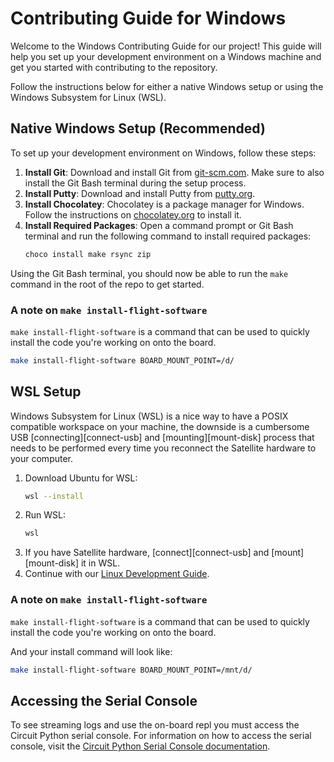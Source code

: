 # Contributing Guide for Windows
Welcome to the Windows Contributing Guide for our project! This guide will help you set up your development environment on a Windows machine and get you started with contributing to the repository.

Follow the instructions below for either a native Windows setup or using the Windows Subsystem for Linux (WSL).

## Native Windows Setup (Recommended)

To set up your development environment on Windows, follow these steps:

1. **Install Git**: Download and install Git from [git-scm.com](https://git-scm.com/downloads). Make sure to also install the Git Bash terminal during the setup process.
1. **Install Putty**: Download and install Putty from [putty.org](https://putty.org/).
1. **Install Chocolatey**: Chocolatey is a package manager for Windows. Follow the instructions on [chocolatey.org](https://chocolatey.org/install) to install it.
1. **Install Required Packages**: Open a command prompt or Git Bash terminal and run the following command to install required packages:
    ```sh
    choco install make rsync zip
    ```

Using the Git Bash terminal, you should now be able to run the `make` command in the root of the repo to get started.

### A note on `make install-flight-software`

`make install-flight-software` is a command that can be used to quickly install the code you're working on onto the board.
```sh
make install-flight-software BOARD_MOUNT_POINT=/d/
```

## WSL Setup
Windows Subsystem for Linux (WSL) is a nice way to have a POSIX compatible workspace on your machine, the downside is a cumbersome USB [connecting][connect-usb] and [mounting][mount-disk] process that needs to be performed every time you reconnect the Satellite hardware to your computer.

1. Download Ubuntu for WSL:
    ```sh
    wsl --install
    ```
1. Run WSL:
    ```sh
    wsl
    ```
1. If you have Satellite hardware, [connect][connect-usb] and [mount][mount-disk] it in WSL.
1. Continue with our [Linux Development Guide](dev-guide-linux.md).

### A note on `make install-flight-software`

`make install-flight-software` is a command that can be used to quickly install the code you're working on onto the board.

And your install command will look like:
```sh
make install-flight-software BOARD_MOUNT_POINT=/mnt/d/
```

## Accessing the Serial Console
To see streaming logs and use the on-board repl you must access the Circuit Python serial console. For information on how to access the serial console, visit the [Circuit Python Serial Console documentation](https://learn.adafruit.com/welcome-to-circuitpython/advanced-serial-console-on-windows).
